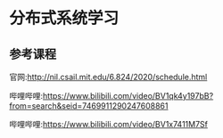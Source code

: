 # 分布式系统学习

## 参考课程

官网:http://nil.csail.mit.edu/6.824/2020/schedule.html

哔哩哔哩:https://www.bilibili.com/video/BV1qk4y197bB?from=search&seid=7469911290247608861

哔哩哔哩:https://www.bilibili.com/video/BV1x7411M7Sf

